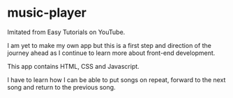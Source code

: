 # music-player

Imitated from Easy Tutorials on YouTube.

I am yet to make my own app but this is a first step and direction of the journey ahead as I continue to learn more about front-end development.

This app contains HTML, CSS and Javascript.

I have to learn how I can be able to put songs on repeat, forward to the next song and return to the previous song.
